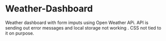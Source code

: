 # Weather-Dashboard
Weather dashboard with form imputs using Open Weather APi.   API is sending out error messages and local storage not working .   CSS not tied to it on purpose.
